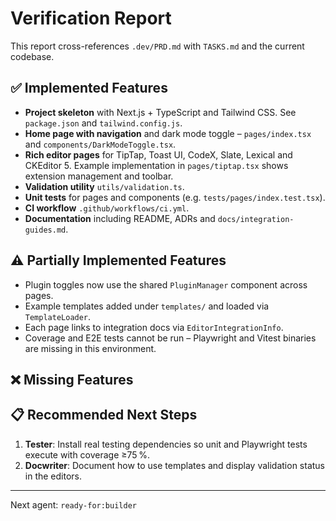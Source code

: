 # Verification Report

This report cross-references `.dev/PRD.md` with `TASKS.md` and the current codebase.

## ✅ Implemented Features

* **Project skeleton** with Next.js + TypeScript and Tailwind CSS. See `package.json` and `tailwind.config.js`.
* **Home page with navigation** and dark mode toggle – `pages/index.tsx` and `components/DarkModeToggle.tsx`.
* **Rich editor pages** for TipTap, Toast UI, CodeX, Slate, Lexical and CKEditor 5. Example implementation in `pages/tiptap.tsx` shows extension management and toolbar.
* **Validation utility** `utils/validation.ts`.
* **Unit tests** for pages and components (e.g. `tests/pages/index.test.tsx`).
* **CI workflow** `.github/workflows/ci.yml`.
* **Documentation** including README, ADRs and `docs/integration-guides.md`.

## ⚠️ Partially Implemented Features

* Plugin toggles now use the shared `PluginManager` component across pages.
* Example templates added under `templates/` and loaded via `TemplateLoader`.
* Each page links to integration docs via `EditorIntegrationInfo`.
* Coverage and E2E tests cannot be run – Playwright and Vitest binaries are missing in this environment.

## ❌ Missing Features

<!-- All major features implemented -->
<!-- Placeholder section kept for future items -->

## 📋 Recommended Next Steps

1. **Tester**: Install real testing dependencies so unit and Playwright tests execute with coverage ≥75 %.
2. **Docwriter**: Document how to use templates and display validation status in the editors.

---

Next agent: `ready-for:builder`
